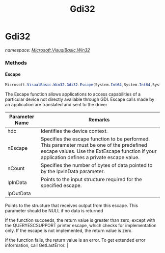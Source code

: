 ﻿---
title: Gdi32
---

# Gdi32
_namespace: [Microsoft.VisualBasic.Win32](N-Microsoft.VisualBasic.Win32.html)_





### Methods

#### Escape
```csharp
Microsoft.VisualBasic.Win32.Gdi32.Escape(System.Int64,System.Int64,System.Int64,System.String@,System.Object)
```
The Escape function allows applications to access capabilities of a particular device not directly available through GDI. Escape calls made by an application are translated and sent to the driver

|Parameter Name|Remarks|
|--------------|-------|
|hdc|Identifies the device context.|
|nEscape|Specifies the escape function to be performed. This parameter must be one of the predefined escape values. Use the ExtEscape function if your application defines a private escape value.|
|nCount|Specifies the number of bytes of data pointed to by the lpvInData parameter.|
|lpInData|Points to the input structure required for the specified escape.|
|lpOutData|
 Points to the structure that receives output from this escape. This parameter should be NULL if no data is returned
 
 If the function succeeds, the return value is greater than zero, except with the QUERYESCSUPPORT printer escape, which checks for implementation only. If the escape is not implemented, the return value is zero. 
 
 If the function fails, the return value is an error. To get extended error information, call GetLastError. 
 |



